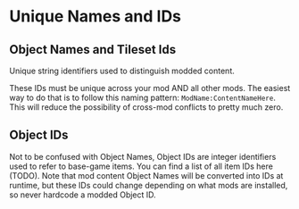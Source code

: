 # Unique Names and IDs

## **Object Names** and **Tileset Ids**

Unique string identifiers used to distinguish modded content.

These IDs must be unique across your mod AND all other mods. The easiest way to do that is to follow this naming pattern: `ModName:ContentNameHere`. This will reduce the possibility of cross-mod conflicts to pretty much zero.

## Object IDs

Not to be confused with Object Names, Object IDs are integer identifiers used to refer to base-game items. You can find a list of all item IDs here (TODO). Note that mod content Object Names will be converted into IDs at runtime, but these IDs could change depending on what mods are installed, so never hardcode a modded Object ID.
